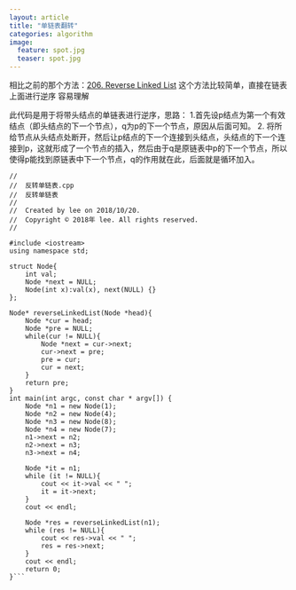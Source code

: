 ```yaml
---
layout: article
title: "单链表翻转"
categories: algorithm
image:
  feature: spot.jpg
  teaser: spot.jpg
---
```

相比之前的那个方法：[206. Reverse Linked List](http://blog.csdn.net/a173373310/article/details/77388568)
这个方法比较简单，直接在链表上面进行逆序
容易理解

此代码是用于将带头结点的单链表进行逆序，思路：
1.首先设p结点为第一个有效结点（即头结点的下一个节点），q为p的下一个节点，原因从后面可知。
2. 将所给节点从头结点处断开，然后让p结点的下一个连接到头结点，头结点的下一个连接到p，这就形成了一个节点的插入，然后由于q是原链表中p的下一个节点，所以使得p能找到原链表中下一个节点，q的作用就在此，后面就是循环加入。

```
//
//  反转单链表.cpp
//  反转单链表
//
//  Created by lee on 2018/10/20.
//  Copyright © 2018年 lee. All rights reserved.
//

#include <iostream>
using namespace std;

struct Node{
    int val;
    Node *next = NULL;
    Node(int x):val(x), next(NULL) {}
};

Node* reverseLinkedList(Node *head){
    Node *cur = head;
    Node *pre = NULL;
    while(cur != NULL){
        Node *next = cur->next;
        cur->next = pre;
        pre = cur;
        cur = next;
    }
    return pre;
}
int main(int argc, const char * argv[]) {
    Node *n1 = new Node(1);
    Node *n2 = new Node(4);
    Node *n3 = new Node(8);
    Node *n4 = new Node(7);
    n1->next = n2;
    n2->next = n3;
    n3->next = n4;
    
    Node *it = n1;
    while (it != NULL){
        cout << it->val << " ";
        it = it->next;
    }
    cout << endl;
    
    Node *res = reverseLinkedList(n1);
    while (res != NULL){
        cout << res->val << " ";
        res = res->next;
    }
    cout << endl;
    return 0;
}```